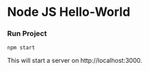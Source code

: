 # Node JS Hello-World
### Run Project
    npm start
This will start a server on http://localhost:3000. 
